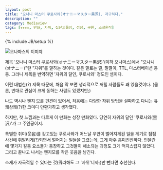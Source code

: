 ```yaml
---
layout: post
title: "오나니 마스터 쿠로사와(オナニーマスター黒沢), 자구하다."
description: ""
category: Mediaview
tags: [★★★★, 만화, 자위, 집단괴롭힘, 성장, 구원, 소설원작]
---
```

{% include JB/setup %}



![오나마스의 이미지](https://lh4.googleusercontent.com/-1QoJZtZRrtE/VMJPI7t-jQI/AAAAAAAAOkw/MZq-MrAI4_4/w700-h525-no/onamas.jpg "잘 다듬어진듯한 그림체는 아니지만, 분위기 하나는 잘 뽑아낸다.")

제목 '오나니 마스터 쿠로사와(オナニーマスター黒沢)'(이하 오나마스)에서 "오나니(オナニー)"란 "자위"를 말하는 것이다.
같은 말로는 딸, 딸딸이, TTL, 마스터베이션 등등.
그러니 제목을 번역하면 '자위의 달인, 쿠로사와' 정도인 셈이다.

이런 대범한(?) 제목 때문에, 처음 딱 보면 생리적으로 꺼릴 사람들도 꽤 있을것이다.
(물론, 반대로 관심이 크게 동하는 사람도 있겠지만;)

나도 역시나 왠지 모를 편견이 있어서, 처음에는 다양한 자위 방법을 설파하고 다니는 유쾌상쾌(?)한 코미디 만환가하고 생각했다.

하지만, 첫 느낌과는 다르게 이 만화는 성장 만화였다.
당연히 자위의 달인 '쿠로사와(黒沢)'가 그 주인공이지.

특별한 취미(웃음)를 갖고있는 쿠로사와가 어느날 우연이 벌어지게된 일을 계기로 점점 사건에 휘말리게(?)되면서 벌어지는 일들을 그렸는데, 그게 아주 흥미진진하다.
인물간에 몇가지 갈등 요소들가 등장하고 그것들이 해소되는 과정도 크게 억지스럽지 않았다.
그리고 끝나고 나서는 왠지모를 작은 웃음을 남긴다.

소재가 자극적일 수 있다는 것(뭐라해도 그 '자위'니까;)만 뺀다면 추천한다.
